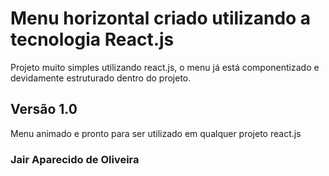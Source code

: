 # Menu horizontal criado utilizando a tecnologia React.js

Projeto muito simples utilizando react.js, o menu já está componentizado e devidamente estruturado dentro do projeto.

## Versão 1.0

Menu animado e pronto para ser utilizado em qualquer projeto react.js

### Jair Aparecido de Oliveira
